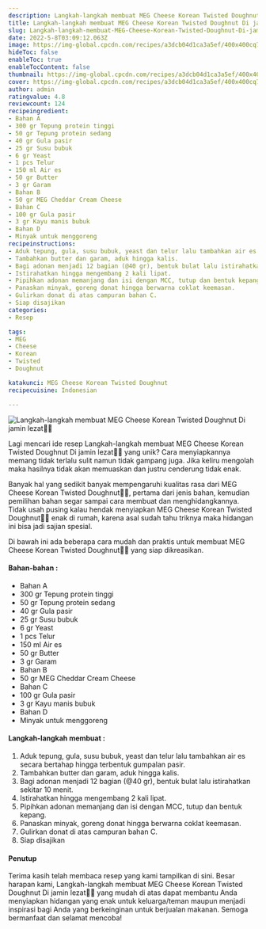 ```yaml
---
description: Langkah-langkah membuat MEG Cheese Korean Twisted Doughnut Di jamin lezat"
title: Langkah-langkah membuat MEG Cheese Korean Twisted Doughnut Di jamin lezat
slug: Langkah-langkah-membuat-MEG-Cheese-Korean-Twisted-Doughnut-Di-jamin-lezat
date: 2022-5-8T03:09:12.063Z
image: https://img-global.cpcdn.com/recipes/a3dcb04d1ca3a5ef/400x400cq70/photo.jpg
hideToc: false
enableToc: true
enableTocContent: false
thumbnail: https://img-global.cpcdn.com/recipes/a3dcb04d1ca3a5ef/400x400cq70/photo.jpg
cover: https://img-global.cpcdn.com/recipes/a3dcb04d1ca3a5ef/400x400cq70/photo.jpg
author: admin
ratingvalue: 4.8
reviewcount: 124
recipeingredient:
- Bahan A
- 300 gr Tepung protein tinggi
- 50 gr Tepung protein sedang
- 40 gr Gula pasir
- 25 gr Susu bubuk
- 6 gr Yeast
- 1 pcs Telur
- 150 ml Air es
- 50 gr Butter
- 3 gr Garam
- Bahan B
- 50 gr MEG Cheddar Cream Cheese
- Bahan C
- 100 gr Gula pasir
- 3 gr Kayu manis bubuk
- Bahan D
- Minyak untuk menggoreng
recipeinstructions:
- Aduk tepung, gula, susu bubuk, yeast dan telur lalu tambahkan air es secara bertahap hingga terbentuk gumpalan pasir.
- Tambahkan butter dan garam, aduk hingga kalis.
- Bagi adonan menjadi 12 bagian (@40 gr), bentuk bulat lalu istirahatkan sekitar 10 menit.
- Istirahatkan hingga mengembang 2 kali lipat.
- Pipihkan adonan memanjang dan isi dengan MCC, tutup dan bentuk kepang.
- Panaskan minyak, goreng donat hingga berwarna coklat keemasan.
- Gulirkan donat di atas campuran bahan C.
- Siap disajikan
categories:
- Resep

tags:
- MEG
- Cheese
- Korean
- Twisted
- Doughnut

katakunci: MEG Cheese Korean Twisted Doughnut
recipecuisine: Indonesian

---
```


![Langkah-langkah membuat MEG Cheese Korean Twisted Doughnut Di jamin lezat👩‍🍳](https://img-global.cpcdn.com/recipes/a3dcb04d1ca3a5ef/400x400cq70/photo.jpg)

Lagi mencari ide resep Langkah-langkah membuat MEG Cheese Korean Twisted Doughnut Di jamin lezat👩‍🍳 yang unik? Cara menyiapkannya memang tidak terlalu sulit namun tidak gampang juga. Jika keliru mengolah maka hasilnya tidak akan memuaskan dan justru cenderung tidak enak.

Banyak hal yang sedikit banyak mempengaruhi kualitas rasa dari MEG Cheese Korean Twisted Doughnut👩‍🍳, pertama dari jenis bahan, kemudian pemilihan bahan segar sampai cara membuat dan menghidangkannya. Tidak usah pusing kalau hendak menyiapkan MEG Cheese Korean Twisted Doughnut👩‍🍳 enak di rumah, karena asal sudah tahu triknya maka hidangan ini bisa jadi sajian spesial.

Di bawah ini ada beberapa cara mudah dan praktis untuk membuat MEG Cheese Korean Twisted Doughnut👩‍🍳 yang siap dikreasikan.

<!--inarticleads1-->

#### Bahan-bahan :

- Bahan A
- 300 gr Tepung protein tinggi
- 50 gr Tepung protein sedang
- 40 gr Gula pasir
- 25 gr Susu bubuk
- 6 gr Yeast
- 1 pcs Telur
- 150 ml Air es
- 50 gr Butter
- 3 gr Garam
- Bahan B
- 50 gr MEG Cheddar Cream Cheese
- Bahan C
- 100 gr Gula pasir
- 3 gr Kayu manis bubuk
- Bahan D
- Minyak untuk menggoreng

<!--inarticleads2-->

#### Langkah-langkah membuat :

1. Aduk tepung, gula, susu bubuk, yeast dan telur lalu tambahkan air es secara bertahap hingga terbentuk gumpalan pasir.
1. Tambahkan butter dan garam, aduk hingga kalis.
1. Bagi adonan menjadi 12 bagian (@40 gr), bentuk bulat lalu istirahatkan sekitar 10 menit.
1. Istirahatkan hingga mengembang 2 kali lipat.
1. Pipihkan adonan memanjang dan isi dengan MCC, tutup dan bentuk kepang.
1. Panaskan minyak, goreng donat hingga berwarna coklat keemasan.
1. Gulirkan donat di atas campuran bahan C.
1. Siap disajikan

#### Penutup

Terima kasih telah membaca resep yang kami tampilkan di sini. Besar harapan kami, Langkah-langkah membuat MEG Cheese Korean Twisted Doughnut Di jamin lezat👩‍🍳 yang mudah di atas dapat membantu Anda menyiapkan hidangan yang enak untuk keluarga/teman maupun menjadi inspirasi bagi Anda yang berkeinginan untuk berjualan makanan. Semoga bermanfaat dan selamat mencoba!